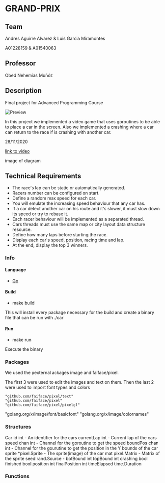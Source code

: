 # GRAND-PRIX

## Team

Andres Aguirre Alvarez & Luis Garcia Miramontes

A01228159 & A01540063

## Professor 

Obed Nehemías Muñóz

## Description

Final project for Advanced Programming Course

![Preview](GP.gif)

In this project we implemented a video game that uses goroutines to be able to place a car in the screen. Also we implemented a crashing
where a car can return to the race if is crashing with another car.

28/11/2020

[link to video](https://youtu.be/hVRedqnYq6M)

image of diagram

Technical Requirements
----------------------
- The race's lap can be static or automatically generated.
- Racers number can be configured on start.
- Define a random max speed for each car.
- You will emulate the increasing speed behaviour that any car has.
- If a car detect another car on his route and it's slower, it must slow down its speed or try to rebase it.
- Each racer behaviour will be implemented as a separated thread.
- Cars threads must use the same map or city layout data structure resource.
- Define how many laps before starting the race.
- Display each car's speed, position, racing time and lap.
- At the end, display the top 3 winners.

### Info

#### Language
- [Go](https://golang.org/)

#### Build
- make build

This will install every package necessary for the build and create a binary file that can be run with ./car

#### Run
- make run

Execute the binary

### Packages
We used the pexternal ackages image and faiface/pixel.

The first 3 were used to edit the images and text on them. Then the last 2 were used to import font types and colors
 
	"github.com/faiface/pixel/text"
	"github.com/faiface/pixel"
	"github.com/faiface/pixel/pixelgl"
 
  "golang.org/x/image/font/basicfont"
	"golang.org/x/image/colornames"
  
### Structures
Car
	id int - An identifier for the cars
	currentLap int - Current lap of the cars
	speed chan int - Channel for the goroutine to get the speed
	boundPos chan int - Channel for the gourutine to get the position in the Y bounds of the car
	sprite *pixel.Sprite - The sprite(image) of the car
	mat pixel.Matrix  - Matrix of the sprite
	seed rand.Source - 
	botBound int
	topBound int
	crashing bool
	finished bool
	position int
	finalPosition int
	timeElapsed time.Duration
### Functions
